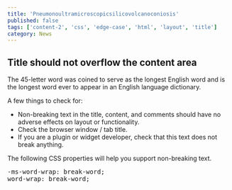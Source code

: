 ```yaml
---
title: 'Pneumonoultramicroscopicsilicovolcanoconiosis'
published: false
tags: ['content-2', 'css', 'edge-case', 'html', 'layout', 'title']
category: News
---
```

<h2>Title should not overflow the content area</h2>

The 45-letter word was coined to serve as the longest English word and is the longest word ever to appear in an English language dictionary.

A few things to check for:
<ul>
	<li>Non-breaking text in the title, content, and comments should have no adverse effects on layout or functionality.</li>
	<li>Check the browser window / tab title.</li>
	<li>If you are a plugin or widget developer, check that this text does not break anything.</li>
</ul>

The following CSS properties will help you support non-breaking text.

<pre>-ms-word-wrap: break-word;
word-wrap: break-word;</pre>
&nbsp;
